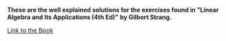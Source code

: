 **These are the well explained solutions for the exercises found in "Linear Algebra and Its Applications (4th Ed)" by Gilbert Strang.**

[Link to the Book](https://www.amazon.in/Linear-Algebra-Applications-Gilbert-Strang/dp/0030105676)
